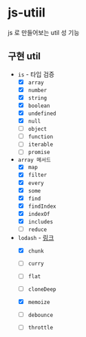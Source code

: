 # js-utiil

js 로 만들어보는 util 성 기능

## 구현 util
- `is` - 타입 검증
   - [x] `array` 
   - [x] `number`
   - [x] `string`
   - [x] `boolean`
   - [x] `undefined`
   - [x] `null`
   - [ ] `object`
   - [ ] `function`
   - [ ] `iterable`
   - [ ] `promise`
- `array 메서드` 
  - [x] `map`
  - [x] `filter`
  - [x] `every`
  - [x] `some`
  - [x] `find`
  - [x] `findIndex`
  - [x] `indexOf`
  - [x] `includes`
  - [ ] `reduce`
- `lodash` - [링크](https://lodash.com/docs/4.17.15)
  - [x] `chunk`
  - [ ] `curry`
  - [ ] `flat`
  - [ ] `cloneDeep`
  - [x] `memoize`
  - [ ] `debounce`
  - [ ] `throttle` 

